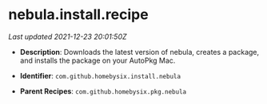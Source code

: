 # nebula.install.recipe

_Last updated 2021-12-23 20:01:50Z_

- **Description**: Downloads the latest version of nebula, creates a package, and installs the package on your AutoPkg Mac.

- **Identifier**: `com.github.homebysix.install.nebula`

- **Parent Recipes**: `com.github.homebysix.pkg.nebula`

